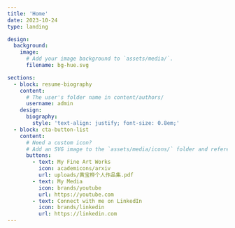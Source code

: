 ```yaml
---
title: 'Home'
date: 2023-10-24
type: landing

design:
  background:
    image:
      # Add your image background to `assets/media/`.
      filename: bg-hue.svg

sections:
  - block: resume-biography
    content:
      # The user's folder name in content/authors/
      username: admin
    design:
      biography:
        style: 'text-align: justify; font-size: 0.8em;'
  - block: cta-button-list
    content:
      # Need a custom icon?
      # Add an SVG image to the `assets/media/icons/` folder and reference it in the `icon` field below
      buttons:
        - text: My Fine Art Works
          icon: academicons/arxiv
          url: uploads/黄宝桦个人作品集.pdf
        - text: My Media
          icon: brands/youtube
          url: https://youtube.com
        - text: Connect with me on LinkedIn
          icon: brands/linkedin
          url: https://linkedin.com
---
```

